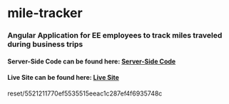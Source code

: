 # mile-tracker
### Angular Application for EE employees to track miles traveled during business trips

#### Server-Side Code can be found here: [Server-Side Code](https://github.com/aaronbini/mile-tracker-server "Server-Side Code")

#### Live Site can be found here: [Live Site](https://ee-mile-tracker.herokuapp.com/ "EE Travel Tracker")



reset/5521211770ef5535515eeac1c287ef4f6935748c